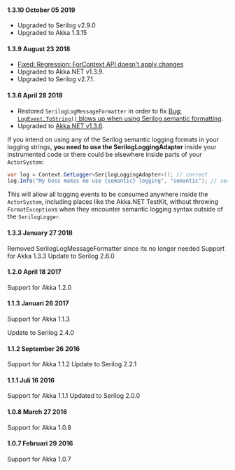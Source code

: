 #### 1.3.10 October 05 2019 ####
* Upgraded to Serilog v2.9.0
* Upgraded to Akka 1.3.15

#### 1.3.9 August 23 2018 ####
* [Fixed: Regression: ForContext API doesn't apply changes](https://github.com/akkadotnet/Akka.Logger.Serilog/issues/51)
* Upgraded to Akka.NET v1.3.9.
* Upgraded to Serilog v2.7.1.

#### 1.3.6 April 28 2018 ####
* Restored `SerilogLogMessageFormatter` in order to fix [Bug: `LogEvent.ToString()` blows up when using Serilog semantic formatting](https://github.com/akkadotnet/Akka.Logger.Serilog/issues/43). 
* Upgraded to [Akka.NET v1.3.6](https://github.com/akkadotnet/akka.net/releases/tag/v1.3.6).

If you intend on using any of the Serilog semantic logging formats in your logging strings, __you need to use the SerilogLoggingAdapter__ inside your instrumented code or there could be elsewhere inside parts of your `ActorSystem`:

```csharp
var log = Context.GetLogger<SerilogLoggingAdapter>(); // correct
log.Info("My boss makes me use {semantic} logging", "semantic"); // serilog semantic logging format
```

This will allow all logging events to be consumed anywhere inside the `ActorSystem`, including places like the Akka.NET TestKit, without throwing `FormatException`s when they encounter semantic logging syntax outside of the `SerilogLogger`.

#### 1.3.3 January 27 2018 ####

Removed SerilogLogMessageFormatter since its no longer needed
Support for Akka 1.3.3
Update to Serilog 2.6.0

#### 1.2.0 April 18 2017 ####

Support for Akka 1.2.0

#### 1.1.3 Januari 26 2017 ####

Support for Akka 1.1.3

Update to Serilog 2.4.0

#### 1.1.2 September 26 2016 ####

Support for Akka 1.1.2
Update to Serilog 2.2.1

#### 1.1.1 Juli 16 2016 ####

Support for Akka 1.1.1
Updated to Serilog 2.0.0

#### 1.0.8 March 27 2016 ####

Support for Akka 1.0.8

#### 1.0.7 Februari 29 2016 ####

Support for Akka 1.0.7
